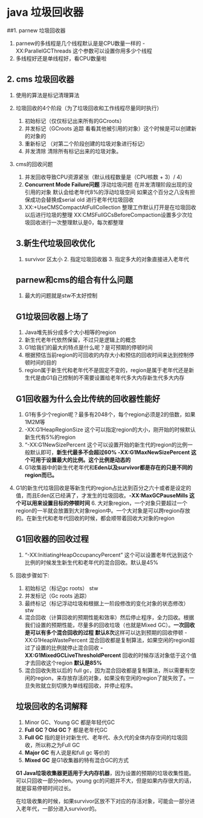 # java 垃圾回收器

##1. parnew 垃圾回收器

1. parnew的多线程是几个线程默认是是CPU数量一样的 -XX:ParallelGCThreads 这个参数可以设置你用多少个线程
2. 多线程好还是单线程好，看CPU数量啦

## 2. cms 垃圾回收器

1. 使用的算法是标记清理算法

2. 垃圾回收的4个阶段（为了垃圾回收和工作线程尽量同时执行）

   1. 初始标记（仅仅标记出来所有的GCroots）
   2. 并发标记（GCroots 追踪 看看其他被引用的对象）这个时候是可以创建新的对象的
   3. 重新标记  （对第二个阶段创建的垃圾对象进行标记）
   4. 并发清除  清除所有标记出来的垃圾对象。

3. cms的回收问题

   1. 并发回收导致CPU资源紧张（默认线程数量是（CPU核数 + 3）/ 4）
   2. **Concurrent Mode Failure问题**  浮动垃圾问题 在并发清理阶段出现的没引用的对象 默认会给老年代8%的浮动垃圾空间 如果这个百分之八没有担保成功会替换成serial old 进行老年代垃圾回收
   3. XX:+UseCMSCompactAtFullCollection 整理工作默认打开是在垃圾回收以后进行垃圾的整理 XX:CMSFullGCsBeforeCompaction设置多少次垃圾回收进行一次整理默认是0，每次都整理
     

   ## 3.新生代垃圾回收优化

   	1. survivor 区太小
    	2. 指定垃圾回收器
    	3. 指定多大的对象直接进入老年代

   ## parnew和cms的组合有什么问题

   1. 最大的问题就是stw不太好控制

   ## G1垃圾回收器上场了

   1. Java堆先拆分成多个大小相等的region
   2. 新生代老年代依然保留，不过只是逻辑上的概念
   3. G1给我们的最大的特点是什么呢？是可预期的停顿时间
   4. 根据预估当前region的可回收的内存大小和预估的回收时间来达到控制停顿时间的目的
   5. region属于新生代和老年代不是固定不变的，region是属于老年代还是新生代是由G1自己控制的不需要设置给老年代多大内存新生代多大内存

   

   ## G1回收器为什么会比传统的回收器性能好

   1. G1有多少个region呢？最多有2048个，每个region必须是2的倍数，如果1M2M等
   2. -XX:G1HeapRegionSize 这个可以指定region的大小，刚开始的时候默认新生代有5%的region
   3. “-XX:G1NewSizePercent 这个可以设置开始的新生代的region的比例一般默认即可，**新生代最多不会超过60% -XX:G1MaxNewSizePercent 这个可用于设置最大的比例。这个比例是动态的**
   4. G1收集器中的新生代老年代和**Eden以及survivor都是存在的只是不同的region而已。**
   
5. G1的新生代垃圾回收是等新生代的region占比达到百分之六十或者是设定的值，而且Eden区已经满了，才发生的垃圾回收。**-XX:MaxGCPauseMills 这个可以用来设置目标的停顿时间**
   6. 大对象region，一个对象只要超过一个region的一半就会放置到大对象region中。一个大对象是可以跨region存放的。在新生代和老年代回收的时候，都会顺带着回收大对象的region

   

   ## G1回收器的回收过程

   1. “-XX:InitiatingHeapOccupancyPercent” 这个可以设置老年代达到这个比例的时候发生新生代和老年代的混合回收。默认是45%
   
2. 回收步骤如下:
      1. 初始标记（标记gc roots） stw
      2. 并发标记（Gc roots 追踪）
      3. 最终标记（标记浮动垃圾和根据上一阶段修改的变化对象的状态修改）stw
      4. 混合回收（计算回收的预期性能和效率）然后停止程序，全力回收。根据我们设置的预期性能，尽量多的回收垃圾（也就是Mixed GC）。**一次回收是可以有多个混合回收的过程** **默认8次**这样可以达到预期的回收停顿  -XX:G1HeapWastePercent 混合回收都是复制算法，如果空闲的region超过了设置的比例就停止混合回收  **-XX:G1MixedGCLiveThresholdPercent** 回收的时候存活对象低于这个值才去回收这个region **默认是85%**
   3. 混合回收失败以后的 full gc，因为混合回收都是复制算法，所以需要有空闲的region，来存放存活的对象，如果没有空闲的region了就失败了。一旦失败就立刻切换为单线程回收，并停止程序。
   
   
   
   ## 垃圾回收的名词解释
   
   1. Minor GC、Young GC 都是年轻代GC
   2. **Full GC？Old GC？**  都是老年代GC
   3. **Full GC** 指的是针对新生代、老年代、永久代的全体内存空间的垃圾回收，所以称之为Full GC
   4. **Major GC** 有人说是和full gc 等价的
   5. **Mixed GC** 是G1收集器的特有混合GC的方式
   
   
   
    **G1 Java垃圾收集器更适用于大内存机器**，因为设置的预期的垃圾收集性能。可以只回收一部分eden。young gc的问题并不大，但是如果内存很大的话，就是容易停顿时间过长。
   
   
   
   在垃圾收集的时候，如果survivor区放不下对应的存活对象，可能会一部分进入老年代，一部分进入survivor的。
   
   
   
   
   
   
   
   
   
   
   
   
